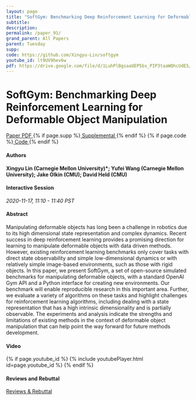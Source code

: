 ```yaml
---
layout: page
title: "SoftGym: Benchmarking Deep Reinforcement Learning for Deformable Object Manipulation"
subtitle: 
description:
permalink: /paper_91/
grand_parent: All Papers
parent: Tuesday
supp: 
code: https://github.com/Xingyu-Lin/softgym
youtube_id: lt9UV9hev6w
pdf: https://drive.google.com/file/d/1LuhPlBgsaaUEP5bs_PIP3taaWQhcUdE5/view
---
```


# SoftGym: Benchmarking Deep Reinforcement Learning for Deformable Object Manipulation

<a href="https://drive.google.com/file/d/1LuhPlBgsaaUEP5bs_PIP3taaWQhcUdE5/view" target="_blank" rel="noopener noreferrer" class="btn btn-blue"><i class="fa fa-file-text-o" aria-hidden="true"></i> Paper PDF </a> {% if page.supp %}<a href="" target="_blank" rel="noopener noreferrer" class="btn btn-green"><i class="fa fa-file-text-o" aria-hidden="true"></i> Supplemental </a>{% endif %} {% if page.code %}<a href="https://github.com/Xingyu-Lin/softgym" target="_blank" rel="noopener noreferrer" class="btn"><i class="fa fa-github" aria-hidden="true"></i> Code </a>{% endif %} 

#### Authors
**Xingyu Lin (Carnegie Mellon University)*; Yufei Wang (Carnegie Mellon University); Jake Olkin (CMU); David Held (CMU)**

#### Interactive Session
*2020-11-17, 11:10 - 11:40 PST* 

#### Abstract
Manipulating deformable objects has long been a challenge in robotics due to its high dimensional state representation and complex dynamics. Recent success in deep reinforcement learning provides a promising direction for learning to manipulate deformable objects with data driven methods. However, existing reinforcement learning benchmarks only cover tasks with direct state observability and simple low-dimensional dynamics or with relatively simple image-based environments, such as those with rigid objects. In this paper, we present SoftGym, a set of open-source simulated benchmarks for manipulating deformable objects, with a standard OpenAI Gym API and a Python interface for creating new environments. Our benchmark will enable reproducible research in this important area. Further, we evaluate a variety of algorithms on these tasks and highlight challenges for reinforcement learning algorithms, including dealing with a state representation that has a high intrinsic dimensionality and is partially observable. The experiments and analysis indicate the strengths and limitations of existing methods in the context of deformable object manipulation that can help point the way forward for future methods development.

#### Video
{% if page.youtube_id %}
{% include youtubePlayer.html id=page.youtube_id %}
{% endif %}

#### Reviews and Rebuttal
<a href="" target="_blank" rel="noopener noreferrer" class="btn btn-purple"><i class="fa fa-pencil-square-o" aria-hidden="true"></i> Reviews & Rebuttal </a>

